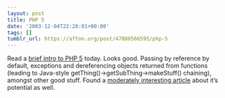 ```yaml
---
layout: post
title: PHP 5
date: '2003-12-04T22:28:01+00:00'
tags: []
tumblr_url: https://aftnn.org/post/47880566595/php-5
---
```

<p>Read a <a href="http://www.php.net/zend-engine-2.php">brief intro to PHP 5</a> today. Looks good. Passing by reference by default, exceptions and dereferencing objects returned from functions (leading to Java-style getThing()-&gt;getSubThing-&gt;makeStuff() chaining), amongst other good stuff. Found a <a href="http://www.theopenenterprise.com/story/TOE20021204S0001">moderately interesting article</a> about it&rsquo;s potential as well.</p>
